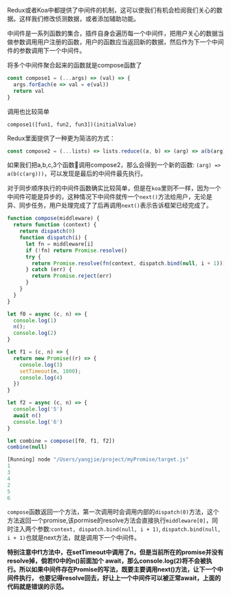 Redux或者Koa中都提供了中间件的机制，这可以使我们有机会检阅我们关心的数据。这样我们修改侦测数据，或者添加辅助功能。

中间件是一系列函数的集合，插件自身会遍历每一个中间件，把用户关心的数据当做参数调用用户注册的函数，用户的函数应当返回新的数据，然后作为下一个中间件的参数调用下一个中间件。

将多个中间件聚合起来的函数就是compose函数了

``` js
const compose1 = (...args) => (val) => {
  args.forEach(e => val = e(val))
  return val
}
```
调用也比较简单

`
compose1([fun1, fun2, fun3])(initialValue)
`

Redux里面提供了一种更为简洁的方式：
``` js
const compose2 = (...lists) => lists.reduce((a, b) => (arg) => a(b(arg)))
```
如果我们把a,b,c,3个函数调用compose2，那么会得到一个新的函数:
`(arg) => a(b(c(arg)))`，可以发现是最后的中间件最先执行。

对于同步顺序执行的中间件函数确实比较简单，但是在`koa`里则不一样，因为一个中间件可能是异步的，这种情况下中间件就传一个`next()`方法给用户，无论是异、同步任务，用户处理完成了了后再调用`next()`表示告诉框架已经完成了。

``` js
function compose(middleware) {
  return function (context) {
    return dispatch(0)
    function dispatch(i) {
      let fn = middleware[i]
      if (!fn) return Promise.resolve()
      try {
        return Promise.resolve(fn(context, dispatch.bind(null, i + 1)));
      } catch (err) {
        return Promise.reject(err)
      }
    }
  }
}

let f0 = async (c, n) => {
  console.log(1)
  n();
  console.log(2)
}

let f1 = (c, n) => {
  return new Promise((r) => {
    console.log(3)
    setTimeout(n, 1000);
    console.log(4)
  })
}

let f2 = async (c, n) => {
  console.log('5')
  await n()
  console.log('6')
}

let combine = compose([f0, f1, f2])
combine(null)

[Running] node "/Users/yangjie/project/myPromise/target.js"
1
3
4
2
5
6
```

`compose`函数返回一个方法，第一次调用时会调用内部的`dispatch(0)`方法，这个方法返回一个promise,该pormise的resolve方法会直接执行`middleware[0]`，同时注入两个参数:`context, dispatch.bind(null, i + 1)`, `dispatch.bind(null, i + 1)`也就是next方法，就是调用下一个中间件。


**特别注意中f1方法中，在setTimeout中调用了n，但是当前所在的promise并没有resolve掉，倘若f0中的n()前面加个 await，那么console.log(2)将不会被执行。所以如果中间件存在Promise的写法，既要主要调用next()方法，让下一个中间件执行， 也要记得resolve回去，好让上一个中间件可以被正常await，上面的代码就是错误的示范。**